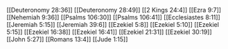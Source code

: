[[Deuteronomy 28:36]]
[[Deuteronomy 28:49]]
[[2 Kings 24:4]]
[[Ezra 9:7]]
[[Nehemiah 9:36]]
[[Psalms 106:30]]
[[Psalms 106:41]]
[[Ecclesiastes 8:11]]
[[Jeremiah 5:15]]
[[Jeremiah 39:6]]
[[Ezekiel 5:8]]
[[Ezekiel 5:10]]
[[Ezekiel 5:15]]
[[Ezekiel 16:38]]
[[Ezekiel 16:41]]
[[Ezekiel 21:31]]
[[Ezekiel 30:19]]
[[John 5:27]]
[[Romans 13:4]]
[[Jude 1:15]]
